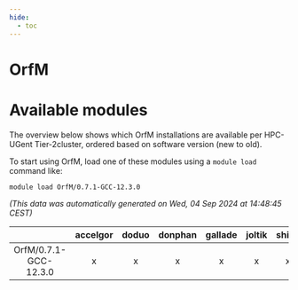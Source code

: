 ```yaml
---
hide:
  - toc
---
```


OrfM
====

# Available modules


The overview below shows which OrfM installations are available per HPC-UGent Tier-2cluster, ordered based on software version (new to old).

To start using OrfM, load one of these modules using a `module load` command like:

```shell
module load OrfM/0.7.1-GCC-12.3.0
```

*(This data was automatically generated on Wed, 04 Sep 2024 at 14:48:45 CEST)*  

| |accelgor|doduo|donphan|gallade|joltik|shinx|skitty|
| :---: | :---: | :---: | :---: | :---: | :---: | :---: | :---: |
|OrfM/0.7.1-GCC-12.3.0|x|x|x|x|x|x|x|
